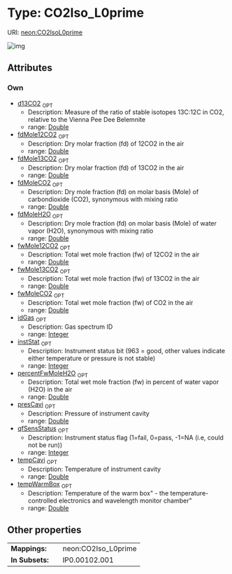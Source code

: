 
# Type: CO2Iso_L0prime




URI: [neon:CO2IsoL0prime](https://data.neonscience.org/CO2IsoL0prime)


![img](http://yuml.me/diagram/nofunky;dir:TB/class/[CO2IsoL0prime&#124;fdMoleH2O:double%20%3F;fdMoleCO2:double%20%3F;instStat:integer%20%3F;presCavi:double%20%3F;tempCavi:double%20%3F;tempWarmBox:double%20%3F;fwMoleCO2:double%20%3F;fwMole12CO2:double%20%3F;fdMole12CO2:double%20%3F;fwMole13CO2:double%20%3F;fdMole13CO2:double%20%3F;d13CO2:double%20%3F;percentFwMoleH2O:double%20%3F;qfSensStatus:integer%20%3F;idGas:integer%20%3F])

## Attributes


### Own

 * [d13CO2](d13CO2.md)  <sub>OPT</sub>
    * Description: Measure of the ratio of stable isotopes 13C:12C in CO2, relative to the Vienna Pee Dee Belemnite
    * range: [Double](types/Double.md)
 * [fdMole12CO2](fdMole12CO2.md)  <sub>OPT</sub>
    * Description: Dry molar fraction (fd) of 12CO2 in the air
    * range: [Double](types/Double.md)
 * [fdMole13CO2](fdMole13CO2.md)  <sub>OPT</sub>
    * Description: Dry molar fraction (fd) of 13CO2 in the air
    * range: [Double](types/Double.md)
 * [fdMoleCO2](fdMoleCO2.md)  <sub>OPT</sub>
    * Description: Dry mole fraction (fd) on molar basis (Mole) of carbondioxide (CO2), synonymous with mixing ratio
    * range: [Double](types/Double.md)
 * [fdMoleH2O](fdMoleH2O.md)  <sub>OPT</sub>
    * Description: Dry mole fraction (fd) on molar basis (Mole) of water vapor (H2O), synonymous with mixing ratio
    * range: [Double](types/Double.md)
 * [fwMole12CO2](fwMole12CO2.md)  <sub>OPT</sub>
    * Description: Total wet mole fraction (fw) of 12CO2 in the air
    * range: [Double](types/Double.md)
 * [fwMole13CO2](fwMole13CO2.md)  <sub>OPT</sub>
    * Description: Total wet mole fraction (fw) of 13CO2 in the air
    * range: [Double](types/Double.md)
 * [fwMoleCO2](fwMoleCO2.md)  <sub>OPT</sub>
    * Description: Total wet mole fraction (fw) of CO2 in the air
    * range: [Double](types/Double.md)
 * [idGas](idGas.md)  <sub>OPT</sub>
    * Description: Gas spectrum ID
    * range: [Integer](types/Integer.md)
 * [instStat](instStat.md)  <sub>OPT</sub>
    * Description: Instrument status bit (963 = good, other values indicate either temperature or pressure is not stable)
    * range: [Integer](types/Integer.md)
 * [percentFwMoleH2O](percentFwMoleH2O.md)  <sub>OPT</sub>
    * Description: Total wet mole fraction (fw) in percent of water vapor (H2O) in the air
    * range: [Double](types/Double.md)
 * [presCavi](presCavi.md)  <sub>OPT</sub>
    * Description: Pressure of instrument cavity
    * range: [Double](types/Double.md)
 * [qfSensStatus](qfSensStatus.md)  <sub>OPT</sub>
    * Description: Instrument status flag  (1=fail, 0=pass, -1=NA (i.e, could not be run))
    * range: [Integer](types/Integer.md)
 * [tempCavi](tempCavi.md)  <sub>OPT</sub>
    * Description: Temperature of instrument cavity
    * range: [Double](types/Double.md)
 * [tempWarmBox](tempWarmBox.md)  <sub>OPT</sub>
    * Description: Temperature of the warm box" - the temperature-controlled electronics and wavelength monitor chamber"
    * range: [Double](types/Double.md)

## Other properties

|  |  |  |
| --- | --- | --- |
| **Mappings:** | | neon:CO2Iso_L0prime |
| **In Subsets:** | | IP0.00102.001 |

